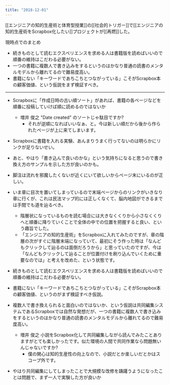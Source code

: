 ```yaml
---
title: "2018-12-01"
---
```


[[エンジニアの知的生産術と体育型授業]]の[[社会的トリガー]]で[[エンジニアの知的生産術をScrapbox化したい]]プロジェクトが[[再燃]]した。

現時点でのまとめ
- 続きものとして読むエクスペリエンスを求める人は書籍版を読めばいいので順番の維持はこだわる必要がない。
- 一つの書籍に複数人で書き込みをするというのはかなり普通の読書のメンタルモデルから離れてるので難易度高い。
- 書籍にない「キーワードであちこちとつながっている」こそがScrapbox本の顧客価値、という仮説をまず検証すべき。

-----
- Scrapboxに「作成日時の古い順ソート」があれば、書籍の各ページなどを順番に投稿していけば順に読めるのではないか
    - 増井 俊之 "Date created" のソートじゃ駄目ですか?
        - それが逆順になればいいなぁ、と。今は新しい順だから後から作られたページが上に来てしまいます。

- Scrapboxに書籍を入れる実験、あんまりうまく行ってないのは明らかにリンクが足りないせい。

- あと、やはり「書き込んで良いのかな」という気持ちになると思うので書き換え方のサンプルを示した方が良いのかも。

- 脚注は流れを邪魔したくないが近くにいて欲しいからページ末にいるのが正しい。

- いま章に目次を置いてしまっているので末端ページからのリンクがいきなり章に行くが、これは民法マップ的には正しくなくて、脳内地図ができるまでは手間でも道を辿るべき。
    - 階層状になっているものを読む場合には大きなくくりから小さなくくりへと順番に降りていくことで全体の中での位置を把握すると良い、という趣旨でした。
    - 「エンジニアの知的生産術」をScrapboxに入れてみたのですが、章の階層の次がすぐに階層末端になっていて、最初にそう作った時は「なんどもクリックして辿るのは面倒だろうから」と思っていたのですが、今は「なんどもクリックして辿ることが位置付けを刷り込んでいくために重要なのでは」と考えを改めた、という状態です。

- 続きものとして読むエクスペリエンスを求める人は書籍版を読めばいいので順番の維持はこだわる必要がない。

- 書籍にない「キーワードであちこちとつながっている」こそがScrapbox本の顧客価値、というのがまず検証すべき仮説。

- 複数人で書き換えられると面白いのではないか、という仮説は共同編集システムであるScrapboxでは自然な発想だが、一つの書籍に複数人で書き込みをするというのはかなり普通の読書のメンタルモデルから離れてるので難易度高い。
    - 増井 俊之 小説をScrapbox化して共同編集しながら読んでみたことありますがとても楽しかったです。似た環境の人間で共同作業なら問題無いんじゃないですか?
        - 僕の関心は知的生産性の向上なので、小説だとか楽しいだとかはスコープ外です。

- やはり共同編集にしてしまったことで大規模な改修を躊躇うようになったことは問題で、まず一人で実験した方が良いか


